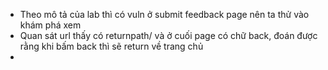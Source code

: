 * Theo mô tả của lab thì có vuln ở submit feedback page nên ta thử vào khám phá xem
* Quan sát url thấy có returnpath/ và ở cuối page có chữ back, đoán được rằng khi bấm back thì sẽ return về trang chủ
* 
  

